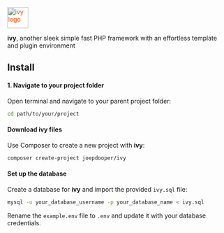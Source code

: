 <div style="max-height:48px;width:auto;color:#F40">
  <img src="https://dooper.io/ivy/templates/ivy/images/logo.svg" alt="ivy logo" height="48">
</div>

**ivy**, another sleek simple fast PHP framework with an effortless template and plugin environment

## Install

#### 1. Navigate to your project folder

Open terminal and navigate to your parent project folder:

```bash
cd path/to/your/project
```

#### Download ivy files

Use Composer to create a new project with **ivy**:

```bash
composer create-project joepdooper/ivy
```

#### Set up the database

Create a database for **ivy** and import the provided `ivy.sql` file:

```bash
mysql -u your_database_username -p your_database_name < ivy.sql
```

Rename the `example.env` file to `.env` and update it with your database credentials.
